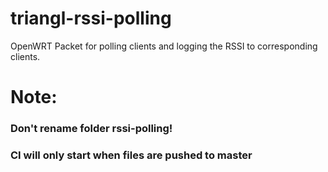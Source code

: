 # triangl-rssi-polling
OpenWRT Packet for polling clients and logging the RSSI to corresponding clients.


# Note:
### Don't rename folder rssi-polling!

### CI will only start when files are pushed to master
